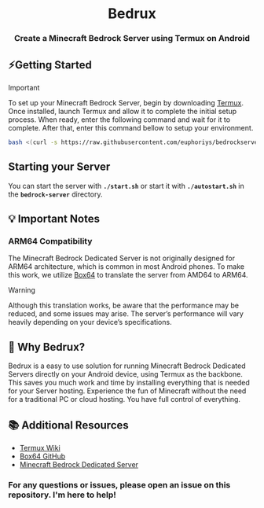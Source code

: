 <div align="center">
  <h1 align="center">Bedrux</h2>
  <h3>Create a Minecraft Bedrock Server using Termux on Android</h3>
</div>

## ⚡Getting Started
> [!IMPORTANT]
> To set up your Minecraft Bedrock Server, begin by downloading [Termux](https://f-droid.org/repo/com.termux_1000.apk). Once installed, launch Termux and allow it to complete the initial setup process. When ready, enter the following command and wait for it to complete. After that, enter this command bellow to setup your environment.
> ```bash
> bash <(curl -s https://raw.githubusercontent.com/euphoriys/bedrockserver/main/setup.sh)
> ```

## Starting your Server
You can start the server with **`./start.sh`** or start it with **`./autostart.sh`** in the **`bedrock-server`** directory.

## 💡 Important Notes
### ARM64 Compatibility
The Minecraft Bedrock Dedicated Server is not originally designed for ARM64 architecture, which is common in most Android phones. To make this work, we utilize [Box64](https://github.com/ptitSeb/box64) to translate the server from AMD64 to ARM64.

> [!WARNING]
> Although this translation works, be aware that the performance may be reduced, and some issues may arise. The server’s performance will vary heavily depending on your device’s specifications.

## 🌟 Why Bedrux?
Bedrux is a easy to use solution for running Minecraft Bedrock Dedicated Servers directly on your Android device, using Termux as the backbone. This saves you much work and time by installing everything that is needed for your Server hosting. Experience the fun of Minecraft without the need for a traditional PC or cloud hosting. You have full control of everything.

## 📚 Additional Resources
- [Termux Wiki](https://wiki.termux.com/wiki/Main_Page)
- [Box64 GitHub](https://github.com/ptitSeb/box64)
- [Minecraft Bedrock Dedicated Server](https://www.minecraft.net/de-de/download/server/bedrock)

### For any questions or issues, please open an issue on this repository. I'm here to help!
